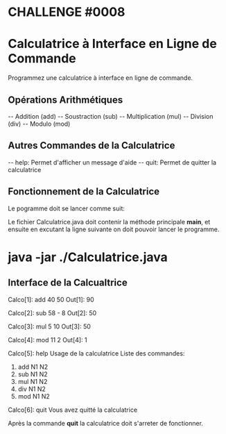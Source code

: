CHALLENGE #0008
===============

# Calculatrice à Interface en Ligne de Commande

Programmez une calculatrice à interface en ligne de commande.

## Opérations Arithmétiques

-- Addition (add)
-- Soustraction (sub)
-- Multiplication (mul)
-- Division (div)
-- Modulo (mod)

## Autres Commandes de la Calculatrice

-- help: Permet d'afficher un message d'aide
-- quit: Permet de quitter la calculatrice

## Fonctionnement de la Calculatrice

Le pogramme doit se lancer comme suit:

Le fichier Calculatrice.java doit contenir la méthode principale **main**, et ensuite en excutant la ligne suivante on doit pouvoir lancer le programme.

java -jar ./Calculatrice.java
==============================

## Interface de la Calcualtrice

Calco[1]: add 40 50
Out[1]: 90

Calco[2]: sub 58 - 8
Out[2]: 50

Calco[3]: mul 5 10
Out[3]: 50

Calco[4]: mod 11 2
Out[4]: 1

Calco[5]: help
Usage de la calculatrice
Liste des commandes: 
1. add N1 N2
2. sub N1 N2
3. mul N1 N2
4. div N1 N2
5. mod N1 N2

Calco[6]: quit
Vous avez quitté la calculatrice


Après la commande **quit** la calculatrice doit s'arreter de fonctionner.
